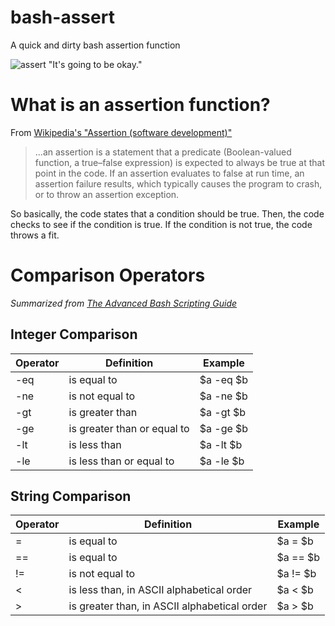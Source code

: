 # bash-assert
A quick and dirty bash assertion function

![assert "It's going to be okay."](http://managedkaos.com/wp-content/uploads/2016/10/xkcd-assert-its-going-to-be-okay.png)

# What is an assertion function?
From [Wikipedia's "Assertion (software development)"](https://en.wikipedia.org/wiki/Assertion_(software_development))
>...an assertion is a statement that a predicate (Boolean-valued function, a true–false expression) is expected to always be true at that point in the code. If an assertion evaluates to false at run time, an assertion failure results, which typically causes the program to crash, or to throw an assertion exception.

So basically, the code states that a condition should be true.  Then, the code checks to see if the condition is true.  If the condition is not true, the code throws a fit. 
# Comparison Operators 
_Summarized from [The Advanced Bash Scripting Guide](http://www.tldp.org/LDP/abs/html/comparison-ops.html)_

## Integer Comparison
Operator|Definition                                               |Example
--------|---------------------------------------------------------|-------
-eq     | is equal to                                             | $a -eq $b
-ne     | is not equal to                                         | $a -ne $b
-gt     | is greater than                                         | $a -gt $b
-ge     | is greater than or equal to                             | $a -ge $b
-lt     | is less than                                            | $a -lt $b
-le     | is less than or equal to                                | $a -le $b

## String Comparison
Operator|Definition                                               |Example
--------|---------------------------------------------------------|-------
=       | is equal to                                             | $a = $b
==      | is equal to                                             | $a == $b
!=      | is not equal to                                         | $a != $b
<       | is less than, in ASCII alphabetical order               | $a < $b 
>       | is greater than, in ASCII alphabetical order            | $a > $b
